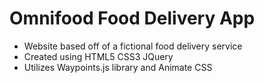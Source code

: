 # Omnifood Food Delivery App

- Website based off of a fictional food delivery service
- Created using HTML5 CSS3 JQuery
- Utilizes Waypoints.js library and Animate CSS
